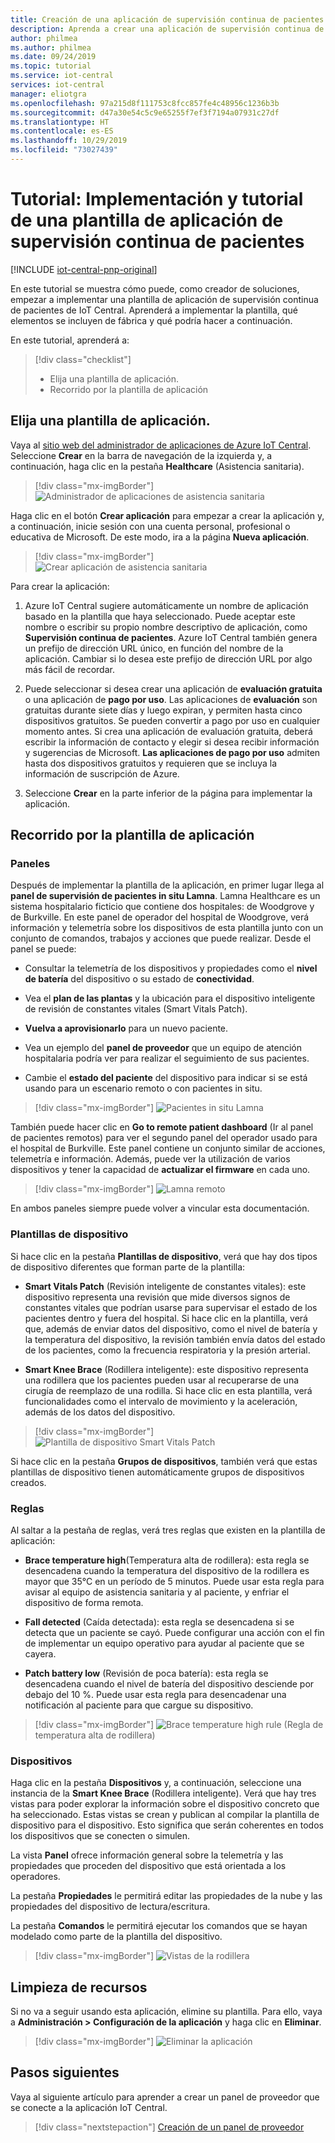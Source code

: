 ```yaml
---
title: Creación de una aplicación de supervisión continua de pacientes con Azure IoT Central | Microsoft Docs
description: Aprenda a crear una aplicación de supervisión continua de pacientes mediante plantillas de aplicación de Azure IoT Central.
author: philmea
ms.author: philmea
ms.date: 09/24/2019
ms.topic: tutorial
ms.service: iot-central
services: iot-central
manager: eliotgra
ms.openlocfilehash: 97a215d8f111753c8fcc857fe4c48956c1236b3b
ms.sourcegitcommit: d47a30e54c5c9e65255f7ef3f7194a07931c27df
ms.translationtype: HT
ms.contentlocale: es-ES
ms.lasthandoff: 10/29/2019
ms.locfileid: "73027439"
---
```

# <a name="tutorial-deploy-and-walkthrough-a-continuous-patient-monitoring-app-template"></a>Tutorial: Implementación y tutorial de una plantilla de aplicación de supervisión continua de pacientes

[!INCLUDE [iot-central-pnp-original](../../../includes/iot-central-pnp-original-note.md)]

En este tutorial se muestra cómo puede, como creador de soluciones, empezar a implementar una plantilla de aplicación de supervisión continua de pacientes de IoT Central. Aprenderá a implementar la plantilla, qué elementos se incluyen de fábrica y qué podría hacer a continuación.

En este tutorial, aprenderá a:

> [!div class="checklist"]
> * Elija una plantilla de aplicación.
> * Recorrido por la plantilla de aplicación

## <a name="create-an-application-template"></a>Elija una plantilla de aplicación.

Vaya al [sitio web del administrador de aplicaciones de Azure IoT Central](https://apps.azureiotcentral.com/). Seleccione **Crear** en la barra de navegación de la izquierda y, a continuación, haga clic en la pestaña **Healthcare** (Asistencia sanitaria). 

>[!div class="mx-imgBorder"] 
>![Administrador de aplicaciones de asistencia sanitaria](media/app-manager-health.png)

Haga clic en el botón **Crear aplicación** para empezar a crear la aplicación y, a continuación, inicie sesión con una cuenta personal, profesional o educativa de Microsoft. De este modo, ira a la página **Nueva aplicación**.

>[!div class="mx-imgBorder"] 
>![Crear aplicación de asistencia sanitaria](media/app-manager-health-create.png)

Para crear la aplicación:

1. Azure IoT Central sugiere automáticamente un nombre de aplicación basado en la plantilla que haya seleccionado. Puede aceptar este nombre o escribir su propio nombre descriptivo de aplicación, como **Supervisión continua de pacientes**. Azure IoT Central también genera un prefijo de dirección URL único, en función del nombre de la aplicación. Cambiar si lo desea este prefijo de dirección URL por algo más fácil de recordar.

2. Puede seleccionar si desea crear una aplicación de **evaluación gratuita** o una aplicación de **pago por uso**. Las aplicaciones de **evaluación** son gratuitas durante siete días y luego expiran, y permiten hasta cinco dispositivos gratuitos. Se pueden convertir a pago por uso en cualquier momento antes. Si crea una aplicación de evaluación gratuita, deberá escribir la información de contacto y elegir si desea recibir información y sugerencias de Microsoft. **Las aplicaciones de pago por uso** admiten hasta dos dispositivos gratuitos y requieren que se incluya la información de suscripción de Azure.

3. Seleccione **Crear** en la parte inferior de la página para implementar la aplicación.

## <a name="walk-through-the-application-template"></a>Recorrido por la plantilla de aplicación

### <a name="dashboards"></a>Paneles

Después de implementar la plantilla de la aplicación, en primer lugar llega al **panel de supervisión de pacientes in situ Lamna**. Lamna Healthcare es un sistema hospitalario ficticio que contiene dos hospitales: de Woodgrove y de Burkville. En este panel de operador del hospital de Woodgrove, verá información y telemetría sobre los dispositivos de esta plantilla junto con un conjunto de comandos, trabajos y acciones que puede realizar. Desde el panel se puede:

* Consultar la telemetría de los dispositivos y propiedades como el **nivel de batería** del dispositivo o su estado de **conectividad**.

* Vea el **plan de las plantas** y la ubicación para el dispositivo inteligente de revisión de constantes vitales (Smart Vitals Patch).

* **Vuelva a aprovisionarlo** para un nuevo paciente.

* Vea un ejemplo del **panel de proveedor** que un equipo de atención hospitalaria podría ver para realizar el seguimiento de sus pacientes.

* Cambie el **estado del paciente** del dispositivo para indicar si se está usando para un escenario remoto o con pacientes in situ.

>[!div class="mx-imgBorder"] 
>![Pacientes in situ Lamna](media/lamna-in-patient.png)

También puede hacer clic en **Go to remote patient dashboard** (Ir al panel de pacientes remotos) para ver el segundo panel del operador usado para el hospital de Burkville. Este panel contiene un conjunto similar de acciones, telemetría e información. Además, puede ver la utilización de varios dispositivos y tener la capacidad de **actualizar el firmware** en cada uno.

>[!div class="mx-imgBorder"] 
>![Lamna remoto](media/lamna-remote.png)

En ambos paneles siempre puede volver a vincular esta documentación.

### <a name="device-templates"></a>Plantillas de dispositivo

Si hace clic en la pestaña **Plantillas de dispositivo**, verá que hay dos tipos de dispositivo diferentes que forman parte de la plantilla:

* **Smart Vitals Patch** (Revisión inteligente de constantes vitales): este dispositivo representa una revisión que mide diversos signos de constantes vitales que podrían usarse para supervisar el estado de los pacientes dentro y fuera del hospital. Si hace clic en la plantilla, verá que, además de enviar datos del dispositivo, como el nivel de batería y la temperatura del dispositivo, la revisión también envía datos del estado de los pacientes, como la frecuencia respiratoria y la presión arterial.

* **Smart Knee Brace** (Rodillera inteligente): este dispositivo representa una rodillera que los pacientes pueden usar al recuperarse de una cirugía de reemplazo de una rodilla. Si hace clic en esta plantilla, verá funcionalidades como el intervalo de movimiento y la aceleración, además de los datos del dispositivo.

>[!div class="mx-imgBorder"] 
>![Plantilla de dispositivo Smart Vitals Patch](media/smart-vitals-device-template.png)

Si hace clic en la pestaña **Grupos de dispositivos**, también verá que estas plantillas de dispositivo tienen automáticamente grupos de dispositivos creados.

### <a name="rules"></a>Reglas

Al saltar a la pestaña de reglas, verá tres reglas que existen en la plantilla de aplicación:

* **Brace temperature high**(Temperatura alta de rodillera): esta regla se desencadena cuando la temperatura del dispositivo de la rodillera es mayor que 35&deg;C en un período de 5 minutos. Puede usar esta regla para avisar al equipo de asistencia sanitaria y al paciente, y enfriar el dispositivo de forma remota.

* **Fall detected** (Caída detectada): esta regla se desencadena si se detecta que un paciente se cayó. Puede configurar una acción con el fin de implementar un equipo operativo para ayudar al paciente que se cayera.

* **Patch battery low** (Revisión de poca batería): esta regla se desencadena cuando el nivel de batería del dispositivo desciende por debajo del 10 %. Puede usar esta regla para desencadenar una notificación al paciente para que cargue su dispositivo.

>[!div class="mx-imgBorder"] 
>![Brace temperature high rule](media/brace-temp-rule.png) (Regla de temperatura alta de rodillera)

### <a name="devices"></a>Dispositivos

Haga clic en la pestaña **Dispositivos**  y, a continuación, seleccione una instancia de la **Smart Knee Brace** (Rodillera inteligente). Verá que hay tres vistas para poder explorar la información sobre el dispositivo concreto que ha seleccionado. Estas vistas se crean y publican al compilar la plantilla de dispositivo para el dispositivo. Esto significa que serán coherentes en todos los dispositivos que se conecten o simulen.

La vista **Panel** ofrece información general sobre la telemetría y las propiedades que proceden del dispositivo que está orientada a los operadores.

La pestaña **Propiedades** le permitirá editar las propiedades de la nube y las propiedades del dispositivo de lectura/escritura.

La pestaña **Comandos** le permitirá ejecutar los comandos que se hayan modelado como parte de la plantilla del dispositivo.

>[!div class="mx-imgBorder"] 
>![Vistas de la rodillera](media/knee-brace-dashboard.png)

## <a name="clean-up-resources"></a>Limpieza de recursos

Si no va a seguir usando esta aplicación, elimine su plantilla. Para ello, vaya a **Administración > Configuración de la aplicación** y haga clic en **Eliminar**.

>[!div class="mx-imgBorder"] 
>![Eliminar la aplicación](media/admin-delete.png)

## <a name="next-steps"></a>Pasos siguientes

Vaya al siguiente artículo para aprender a crear un panel de proveedor que se conecte a la aplicación IoT Central.

> [!div class="nextstepaction"]
> [Creación de un panel de proveedor](howto-health-data-triage.md)